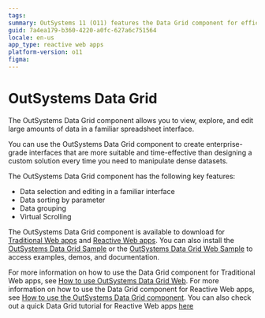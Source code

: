 ```yaml
---
tags: 
summary: OutSystems 11 (O11) features the Data Grid component for efficient data manipulation with sorting and virtual scrolling.
guid: 7a4ea179-b360-4220-a0fc-627a6c751564
locale: en-us
app_type: reactive web apps
platform-version: o11
figma:
---
```


# OutSystems Data Grid

The OutSystems Data Grid component allows you to view, explore, and edit large amounts of data in a familiar spreadsheet interface.

You can use the OutSystems Data Grid component to create enterprise-grade interfaces that are more suitable and time-effective than designing a custom solution every time you need to manipulate dense datasets.  

The OutSystems Data Grid component has the following key features: 

* Data selection and editing in a familiar interface 
* Data sorting by parameter 
* Data grouping 
* Virtual Scrolling 

The OutSystems Data Grid component is available to download for [Traditional Web apps](https://www.outsystems.com/forge/component-overview/5554/data-grid-web) and [Reactive Web apps](https://www.outsystems.com/forge/component-overview/9764/data-grid-reactive). You can also install the [OutSystems Data Grid Sample](https://www.outsystems.com/forge/component-overview/9765/data-grid-sample-reactive) or the [OutSystems Data Grid Web Sample](https://www.outsystems.com/forge/component-overview/5555/data-grid-sample) to access examples, demos, and documentation. 

For more information on how to use the Data Grid component for Traditional Web apps, see [How to use OutSystems Data Grid Web](faq.md). For more information on how to use the Data Grid component for Reactive Web apps, see [How to use the OutSystems Data Grid component](how-to-view-data.md). You can also check out a quick Data Grid tutorial for Reactive Web apps [here](https://www.youtube.com/watch?v=OFXOPrkRlrI)
